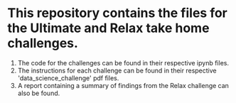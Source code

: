 

# This repository contains the files for the Ultimate and Relax take home challenges.
1. The code for the challenges can be found in their respective ipynb files.
2. The instructions for each challenge can be found in their respective 'data_science_challenge' pdf files.
3. A report containing a summary of findings from the Relax challenge can also be found.
